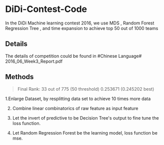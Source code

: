 # DiDi-Contest-Code
In the DiDi Machine learning contest 2016, we use MDS , Random Forest Regression Tree , and time expansion to achieve top 50 out of 1000 teams

## Details

The details of competition could be found in #Chinese Language# 2016_06_Week3_Report.pdf

## Methods 

> Final Rank: 33 out of 775 (50 threshold) 0.253671 (0.245202 best)

1.Enlarge Dataset, by resplitting data set to achieve 10 times more data

2. Combine linear combinatorics of raw feature as input feature

3. Let the invert of predictive to be Decision Tree's output to fine tune the loss function.

4. Let Random Regression Forest be the learning model, loss function be mse.
